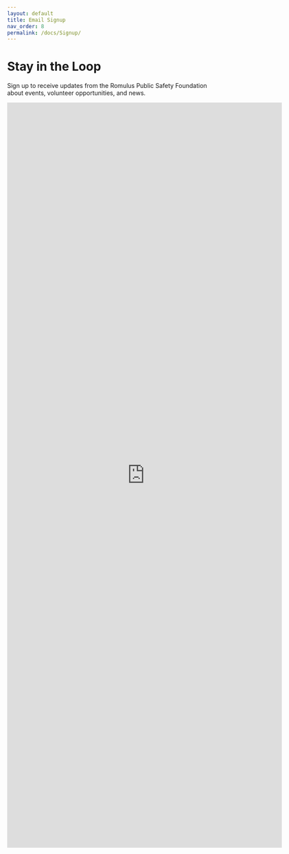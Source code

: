 ```yaml
---
layout: default
title: Email Signup
nav_order: 8
permalink: /docs/Signup/
---
```


# Stay in the Loop

Sign up to receive updates from the Romulus Public Safety Foundation about events, volunteer opportunities, and news.



<iframe src="https://docs.google.com/forms/d/e/1FAIpQLSfVoh9EeL2JjWgme3vjwjja1pA26EF55Bs-wPbLwJhRivn4jw/viewform?embedded=true" width="640" height="1734" frameborder="0" marginheight="0" marginwidth="0">Loading…</iframe>
